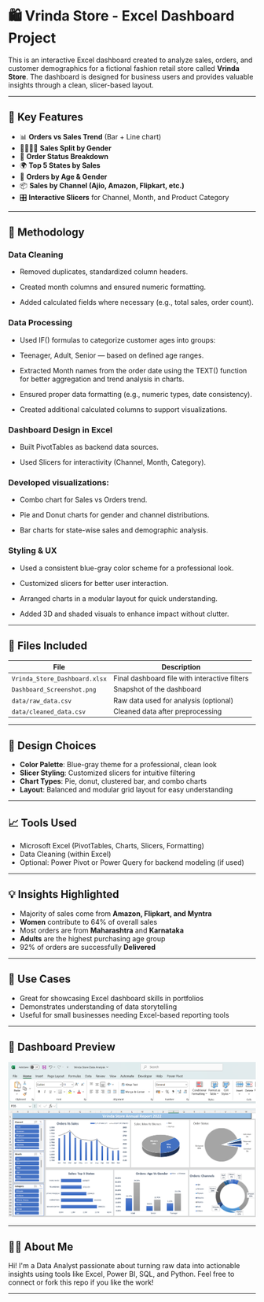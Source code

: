 # 🛍️ Vrinda Store - Excel Dashboard Project

This is an interactive Excel dashboard created to analyze sales, orders, and customer demographics for a fictional fashion retail store called **Vrinda Store**. The dashboard is designed for business users and provides valuable insights through a clean, slicer-based layout.

---

## 📌 Key Features

- 📊 **Orders vs Sales Trend** (Bar + Line chart)
- 🧍‍♂️🧍‍♀️ **Sales Split by Gender**
- 🧾 **Order Status Breakdown**
- 🌍 **Top 5 States by Sales**
- 👥 **Orders by Age & Gender**
- 📦 **Sales by Channel (Ajio, Amazon, Flipkart, etc.)**
- 🎛️ **Interactive Slicers** for Channel, Month, and Product Category

---
## 📐 Methodology
### Data Cleaning

- Removed duplicates, standardized column headers.

- Created month columns and ensured numeric formatting.

- Added calculated fields where necessary (e.g., total sales, order count).

### Data Processing

- Used IF() formulas to categorize customer ages into groups:

- Teenager, Adult, Senior — based on defined age ranges.

- Extracted Month names from the order date using the TEXT() function for better aggregation and trend analysis in charts.

- Ensured proper data formatting (e.g., numeric types, date consistency).

- Created additional calculated columns to support visualizations.

### Dashboard Design in Excel

- Built PivotTables as backend data sources.

- Used Slicers for interactivity (Channel, Month, Category).

### Developed visualizations:

- Combo chart for Sales vs Orders trend.

- Pie and Donut charts for gender and channel distributions.

- Bar charts for state-wise sales and demographic analysis.

### Styling & UX

- Used a consistent blue-gray color scheme for a professional look.

- Customized slicers for better user interaction.

- Arranged charts in a modular layout for quick understanding.

- Added 3D and shaded visuals to enhance impact without clutter.

---


## 📂 Files Included

| File | Description |
|------|-------------|
| `Vrinda_Store_Dashboard.xlsx` | Final dashboard file with interactive filters |
| `Dashboard_Screenshot.png`    | Snapshot of the dashboard |
| `data/raw_data.csv`           | Raw data used for analysis (optional) |
| `data/cleaned_data.csv`       | Cleaned data after preprocessing |

---

## 🎨 Design Choices

- **Color Palette**: Blue-gray theme for a professional, clean look
- **Slicer Styling**: Customized slicers for intuitive filtering
- **Chart Types**: Pie, donut, clustered bar, and combo charts
- **Layout**: Balanced and modular grid layout for easy understanding

---

## 📈 Tools Used

- Microsoft Excel (PivotTables, Charts, Slicers, Formatting)
- Data Cleaning (within Excel)
- Optional: Power Pivot or Power Query for backend modeling (if used)

---

## 💡 Insights Highlighted

- Majority of sales come from **Amazon, Flipkart, and Myntra**
- **Women** contribute to 64% of overall sales
- Most orders are from **Maharashtra** and **Karnataka**
- **Adults** are the highest purchasing age group
- 92% of orders are successfully **Delivered**

---

## 📌 Use Cases

- Great for showcasing Excel dashboard skills in portfolios
- Demonstrates understanding of data storytelling
- Useful for small businesses needing Excel-based reporting tools

---

## 📸 Dashboard Preview

![Image](https://github.com/ridumjeetsingh/Excel-Sale-Project/blob/main/Dashboard_Image.png)

---

## 🙋‍♂️ About Me

Hi! I'm a Data Analyst passionate about turning raw data into actionable insights using tools like Excel, Power BI, SQL, and Python. Feel free to connect or fork this repo if you like the work!

---

